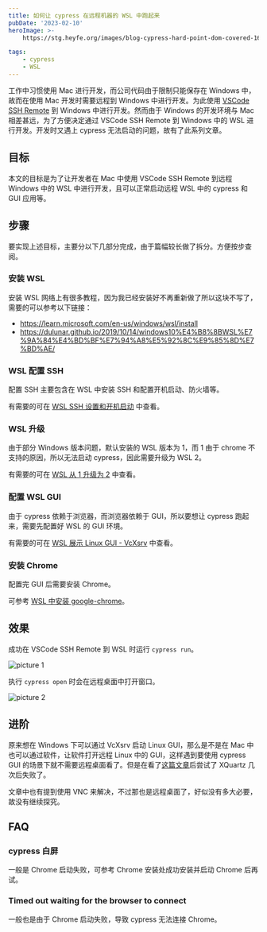 ```yaml
---
title: 如何让 cypress 在远程机器的 WSL 中跑起来
pubDate: '2023-02-10'
heroImage: >-
    https://stg.heyfe.org/images/blog-cypress-hard-point-dom-covered-1690810838694.png

tags:
    - cypress
    - WSL
---
```


工作中习惯使用 Mac 进行开发，而公司代码由于限制只能保存在 Windows 中，故而在使用 Mac 开发时需要远程到 Windows 中进行开发。为此使用 [VSCode SSH Remote](./vscode-remote-ssh) 到 Windows 中进行开发。然而由于 Windows 的开发环境与 Mac 相差甚远，为了方便决定通过 VSCode SSH Remote 到 Windows 中的 WSL 进行开发。开发时又遇上 cypress 无法启动的问题，故有了此系列文章。

## 目标

本文的目标是为了让开发者在 Mac 中使用 VSCode SSH Remote 到远程 Windows 中的 WSL 中进行开发，且可以正常启动远程 WSL 中的 cypress 和 GUI 应用等。

## 步骤

要实现上述目标，主要分以下几部分完成，由于篇幅较长做了拆分。方便按步查阅。

### 安装 WSL

安装 WSL 网络上有很多教程，因为我已经安装好不再重新做了所以这块不写了，需要的可以参考以下链接：

-   https://learn.microsoft.com/en-us/windows/wsl/install
-   https://dulunar.github.io/2019/10/14/windows10%E4%B8%8BWSL%E7%9A%84%E4%BD%BF%E7%94%A8%E5%92%8C%E9%85%8D%E7%BD%AE/

### WSL 配置 SSH

配置 SSH 主要包含在 WSL 中安装 SSH 和配置开机启动、防火墙等。

有需要的可在 [WSL SSH 设置和开机启动](./wsl-ssh-startup-set) 中查看。

### WSL 升级

由于部分 Windows 版本问题，默认安装的 WSL 版本为 1，而 1 由于 chrome 不支持的原因，所以无法启动 cypress，因此需要升级为 WSL 2。

有需要的可在 [WSL 从 1 升级为 2](./wsl-upgrade) 中查看。

### 配置 WSL GUI

由于 cypress 依赖于浏览器，而浏览器依赖于 GUI，所以要想让 cypress 跑起来，需要先配置好 WSL 的 GUI 环境。

有需要的可在 [WSL 展示 Linux GUI - VcXsrv](./wsl-vcxsrv) 中查看。

### 安装 Chrome

配置完 GUI 后需要安装 Chrome。

可参考 [WSL 中安装 google-chrome](./wsl-chrome)。

## 效果

成功在 VSCode SSH Remote 到 WSL 时运行 `cypress run`。

![picture 1](https://stg.heyfe.org/images/blog-cypress-on-remote-wsl-58.png)

执行 `cypress open` 时会在远程桌面中打开窗口。

![picture 2](https://stg.heyfe.org/images/blog-cypress-on-remote-wsl-46.png)

## 进阶

原来想在 Windows 下可以通过 VcXsrv 启动 Linux GUI，那么是不是在 Mac 中也可以通过软件，让软件打开远程 Linux 中的 GUI，这样遇到要使用 cypress GUI 的场景下就不需要远程桌面看了。但是在看了[这篇文章](https://uisapp2.iu.edu/confluence-prd/pages/viewpage.action?pageId=280461906)后尝试了 XQuartz 几次后失败了。

文章中也有提到使用 VNC 来解决，不过那也是远程桌面了，好似没有多大必要，故没有继续探究。

## FAQ

### cypress 白屏

一般是 Chrome 启动失败，可参考 Chrome 安装处成功安装并启动 Chrome 后再试。

### Timed out waiting for the browser to connect

一般也是由于 Chrome 启动失败，导致 cypress 无法连接 Chrome。